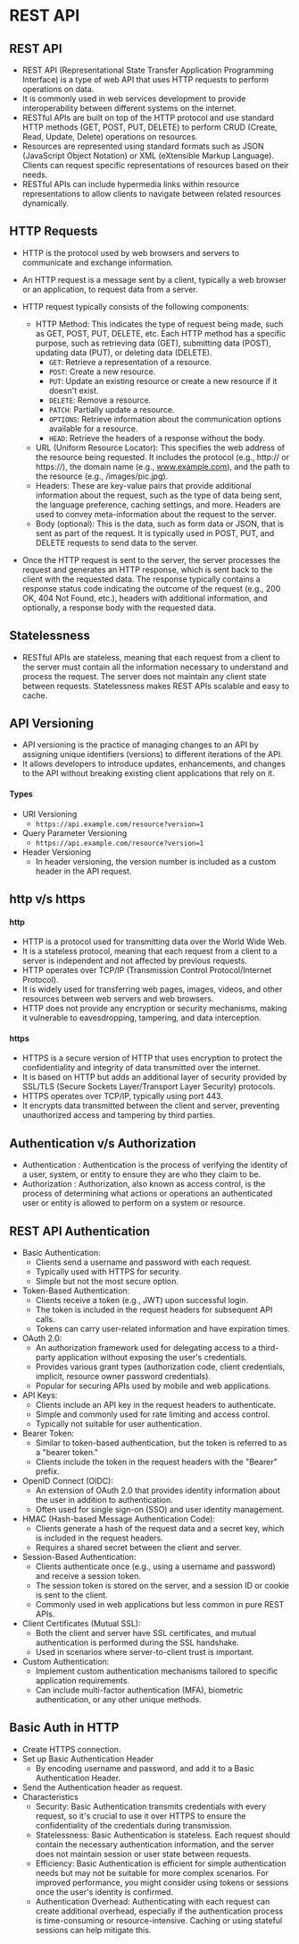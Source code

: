 # **REST API**

## REST API
- REST API (Representational State Transfer Application Programming Interface) is a type of web API that uses HTTP requests to perform operations on data.
- It is commonly used in web services development to provide interoperability between different systems on the internet.
- RESTful APIs are built on top of the HTTP protocol and use standard HTTP methods (GET, POST, PUT, DELETE) to perform CRUD (Create, Read, Update, Delete) operations on resources.
- Resources are represented using standard formats such as JSON (JavaScript Object Notation) or XML (eXtensible Markup Language). Clients can request specific representations of resources based on their needs.
- RESTful APIs can include hypermedia links within resource representations to allow clients to navigate between related resources dynamically.

## **HTTP Requests**

- HTTP is the protocol used by web browsers and servers to communicate and exchange information.
- An HTTP request is a message sent by a client, typically a web browser or an application, to request data from a server.
- HTTP request typically consists of the following components:

  - HTTP Method: This indicates the type of request being made, such as GET, POST, PUT, DELETE, etc. Each HTTP method has a specific purpose, such as retrieving data (GET), submitting data (POST), updating data (PUT), or deleting data (DELETE).
    - `GET`: Retrieve a representation of a resource.
    - `POST`: Create a new resource.
    - `PUT`: Update an existing resource or create a new resource if it doesn't exist.
    - `DELETE`: Remove a resource.
    - `PATCH`: Partially update a resource.
    - `OPTIONS`: Retrieve information about the communication options available for a resource.
    - `HEAD`: Retrieve the headers of a response without the body.
  - URL (Uniform Resource Locator): This specifies the web address of the resource being requested. It includes the protocol (e.g., http:// or https://), the domain name (e.g., www.example.com), and the path to the resource (e.g., /images/pic.jpg).
  - Headers: These are key-value pairs that provide additional information about the request, such as the type of data being sent, the language preference, caching settings, and more. Headers are used to convey meta-information about the request to the server.
  - Body (optional): This is the data, such as form data or JSON, that is sent as part of the request. It is typically used in POST, PUT, and DELETE requests to send data to the server.

- Once the HTTP request is sent to the server, the server processes the request and generates an HTTP response, which is sent back to the client with the requested data. The response typically contains a response status code indicating the outcome of the request (e.g., 200 OK, 404 Not Found, etc.), headers with additional information, and optionally, a response body with the requested data.

## **Statelessness**
- RESTful APIs are stateless, meaning that each request from a client to the server must contain all the information necessary to understand and process the request. The server does not maintain any client state between requests. Statelessness makes REST APIs scalable and easy to cache.

## **API Versioning**
- API versioning is the practice of managing changes to an API by assigning unique identifiers (versions) to different iterations of the API. 
- It allows developers to introduce updates, enhancements, and changes to the API without breaking existing client applications that rely on it.

#### Types
- URI Versioning
    - `https://api.example.com/resource?version=1`
- Query Parameter Versioning
    - `https://api.example.com/resource?version=1`
- Header Versioning
    - In header versioning, the version number is included as a custom header in the API request.

## **http v/s https**
#### http
- HTTP is a protocol used for transmitting data over the World Wide Web.
- It is a stateless protocol, meaning that each request from a client to a server is independent and not affected by previous requests.
- HTTP operates over TCP/IP (Transmission Control Protocol/Internet Protocol).
- It is widely used for transferring web pages, images, videos, and other resources between web servers and web browsers.
- HTTP does not provide any encryption or security mechanisms, making it vulnerable to eavesdropping, tampering, and data interception.

#### https
- HTTPS is a secure version of HTTP that uses encryption to protect the confidentiality and integrity of data transmitted over the internet.
- It is based on HTTP but adds an additional layer of security provided by SSL/TLS (Secure Sockets Layer/Transport Layer Security) protocols.
- HTTPS operates over TCP/IP, typically using port 443.
- It encrypts data transmitted between the client and server, preventing unauthorized access and tampering by third parties.

## **Authentication v/s Authorization**
- Authentication : Authentication is the process of verifying the identity of a user, system, or entity to ensure they are who they claim to be.
- Authorization : Authorization, also known as access control, is the process of determining what actions or operations an authenticated user or entity is allowed to perform on a system or resource.

## **REST API Authentication**

- Basic Authentication:
  - Clients send a username and password with each request.
  - Typically used with HTTPS for security.
  - Simple but not the most secure option.
- Token-Based Authentication:
  - Clients receive a token (e.g., JWT) upon successful login.
  - The token is included in the request headers for subsequent API calls.
  - Tokens can carry user-related information and have expiration times.
- OAuth 2.0:
  - An authorization framework used for delegating access to a third-party application without exposing the user's credentials.
  - Provides various grant types (authorization code, client credentials, implicit, resource owner password credentials).
  - Popular for securing APIs used by mobile and web applications.
- API Keys:
  - Clients include an API key in the request headers to authenticate.
  - Simple and commonly used for rate limiting and access control.
  - Typically not suitable for user authentication.
- Bearer Token:
  - Similar to token-based authentication, but the token is referred to as a "bearer token."
  - Clients include the token in the request headers with the "Bearer" prefix.
- OpenID Connect (OIDC):
  - An extension of OAuth 2.0 that provides identity information about the user in addition to authentication.
  - Often used for single sign-on (SSO) and user identity management.
- HMAC (Hash-based Message Authentication Code):
  - Clients generate a hash of the request data and a secret key, which is included in the request headers.
  - Requires a shared secret between the client and server.
- Session-Based Authentication:
  - Clients authenticate once (e.g., using a username and password) and receive a session token.
  - The session token is stored on the server, and a session ID or cookie is sent to the client.
  - Commonly used in web applications but less common in pure REST APIs.
- Client Certificates (Mutual SSL):
  - Both the client and server have SSL certificates, and mutual authentication is performed during the SSL handshake.
  - Used in scenarios where server-to-client trust is important.
- Custom Authentication:
  - Implement custom authentication mechanisms tailored to specific application requirements.
  - Can include multi-factor authentication (MFA), biometric authentication, or any other unique methods.

## **Basic Auth in HTTP**

- Create HTTPS connection.
- Set up Basic Authentication Header
  - By encoding username and password, and add it to a Basic Authentication Header.
- Send the Authentication header as request.
- Characteristics
  - Security: Basic Authentication transmits credentials with every request, so it's crucial to use it over HTTPS to ensure the confidentiality of the credentials during transmission.
  - Statelessness: Basic Authentication is stateless. Each request should contain the necessary authentication information, and the server does not maintain session or user state between requests.
  - Efficiency: Basic Authentication is efficient for simple authentication needs but may not be suitable for more complex scenarios. For improved performance, you might consider using tokens or sessions once the user's identity is confirmed.
  - Authentication Overhead: Authenticating with each request can create additional overhead, especially if the authentication process is time-consuming or resource-intensive. Caching or using stateful sessions can help mitigate this.
